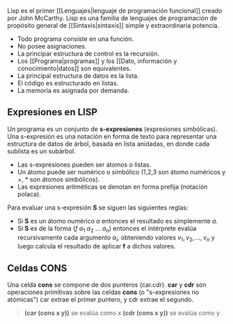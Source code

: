Lisp es el primer [[Lenguajes|lenguaje de programación funcional]] creado por John McCarthy. Lisp es una familia de lenguajes de programación de propósito general de [[Sintaxis|sintaxis]] simple y extraordinaria potencia.

* Todo programa consiste en una función.
* No posee asignaciones.
* La principar estructura de control es la recursión.
* Los [[Programa|programas]] y los [[Dato, información y conocimiento|datos]] son equivalentes.
* La principal estructura de datos es la lista.
* El código es estructurado en listas.
* La memoria es asignada por demanda.

## Expresiones en LISP
Un programa es un conjunto de **s-expresiones** (expresiones simbólicas). Una s-expresión es una notación en forma de texto para representar una estructura de datos de árbol, basada en lista anidadas, en donde cada sublista es un subárbol.

* Las s-expresiones pueden ser átomos o listas.
* Un átomo puede ser numérico o simbólico (1,2,3 son átomo numéricos y +, * son átomos simbólicos).
* Las expresiones aritméticas se denotan en forma prefija (notación polaca).

Para evaluar una s-expresión **S** se siguen las siguientes reglas:
* Si **S** es un átomo numérico *a* entonces el resultado es simplemente *a*.
* Si **S** es de la forma $(f\ a_1\  a_2\  ... \  a_n)$ entonces el intérprete evalúa recursivamente cada argumento $a_i$, obteniendo valores $v_1, v_2, ..., v_n$ y luego calcula el resultado de aplicar **f** a dichos valores.

## Celdas CONS
Una celda **cons** se compone de dos punteros (car.cdr). **car** y **cdr** son operaciones primitivas sobre las celdas **cons** (o "s-expresiones no atómicas") car extrae el primer puntero, y cdr extrae el segundo.

>**(car (cons x y))** se evalúa como x
>**(cdr (cons x y))** se evalúa como y